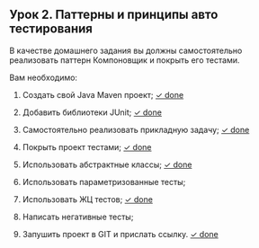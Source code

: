 ## Урок 2. Паттерны и принципы авто тестирования

В качестве домашнего задания вы должны самостоятельно реализовать паттерн Компоновщик и покрыть его тестами.

Вам необходимо:

1. Создать свой Java Maven проект;  [✓ done]()

2. Добавить библиотеки JUnit;  [✓ done]()

3. Самостоятельно реализовать прикладную задачу;  [✓ done]()

4. Покрыть проект тестами;  [✓ done]()

5. Использовать абстрактные классы;  [✓ done]()

6. Использовать параметризованные тесты; 

7. Использовать ЖЦ тестов;  [✓ done]()

8. Написать негативные тесты;

9. Запушить проект в GIT и прислать ссылку.  [✓ done]()
